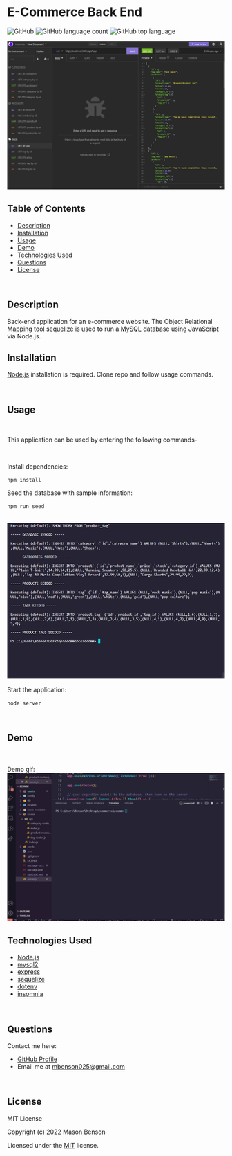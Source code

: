 # E-Commerce Back End

![GitHub](https://img.shields.io/github/license/mbenson025/ecommerce-backend)
![GitHub language count](https://img.shields.io/github/languages/count/mbenson025/ecommerce-backend)
![GitHub top language](https://img.shields.io/github/languages/top/mbenson025/ecommerce-backend)

<img src="assets/getreq.jpg" alt="insomnia get request" title="Insomnia Testing">

<br>

## Table of Contents

- [Description](#description)
- [Installation](#installation)
- [Usage](#usage)
- [Demo](#demo)
- [Technologies Used](#technologies-used)
- [Questions](#questions)
- [License](#license)

<br>

## Description

Back-end application for an e-commerce website. The Object Relational Mapping tool [sequelize](https://sequelize.org/) is used to run a [MySQL](https://www.mysql.com/) database using JavaScript via Node.js.
<br>

## Installation

[Node.js](https://nodejs.org/en/) installation is required. Clone repo and follow usage commands.

<br>

## Usage

<br>

This application can be used by entering the following commands-

<br>

Install dependencies:

```
npm install
```

Seed the database with sample information:

```
npm run seed
```

<br>
<img src="./assets/ecommSeeded.jpg" alt="command line seeding" title="npm run seed">

Start the application:

```
node server
```

<br>

## Demo

<br>

<!-- [Full Video Demo](https://drive.google.com/file/d/1yIqOX--lV8A__oeqv3z-9nNMT06sUJdY/view) -->

<br>
Demo gif:

<img src="assets/runsetup.gif" alt="application setup/seed" title="App Setup">

<br>

## Technologies Used

- [Node.js](https://nodejs.org/en/)
- [mysql2](https://www.npmjs.com/package/mysql2)
- [express](https://expressjs.com/)
- [sequelize](https://sequelize.org/)
- [dotenv](https://www.npmjs.com/package/dotenv)
- [insomnia](https://insomnia.rest/)

<br>

## Questions

Contact me here:

- [GitHub Profile](https://github.com/mbenson025)
- Email me at mbenson025@gmail.com

<br>

## License

MIT License

Copyright (c) 2022 Mason Benson

Licensed under the [MIT](LICENSE) license.
